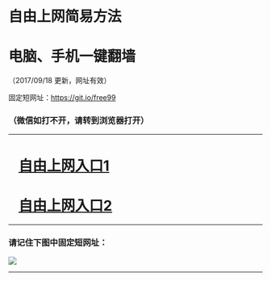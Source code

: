 ﻿# 自由上网简易方法

# 电脑、手机一键翻墙

（2017/09/18 更新，网址有效）

固定短网址：https://git.io/free99

### （微信如打不开，请转到浏览器打开）


***





# &nbsp;&nbsp; <a href="http://ft271311403.fwq-tz1005.info/fwqtz01.html?t=0918001486 " target="_blank">自由上网入口1</a>
# &nbsp;&nbsp; <a href="http://ft151535609.fwq-tz1006.info/fwqtz02.html?t=091800130686 " target="_blank">自由上网入口2</a>
***

### 请记住下图中固定短网址：

<img src="https://s3-us-west-2.amazonaws.com/fwq-1001/yjfq-20170905okok.png" /> 


***

